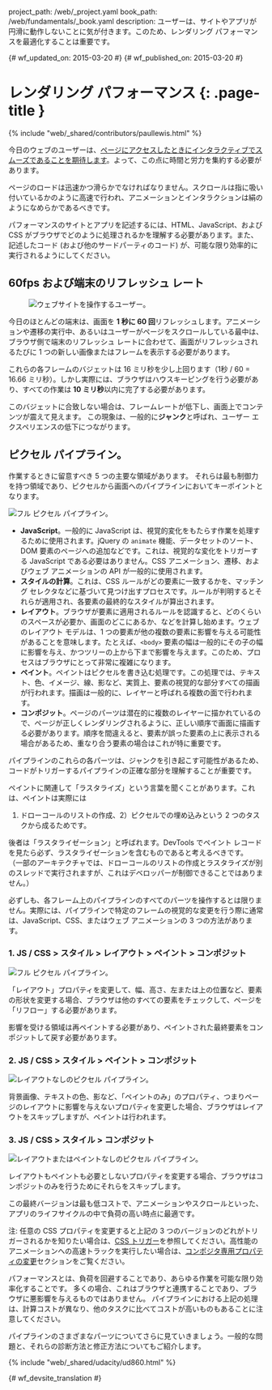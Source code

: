 project_path: /web/_project.yaml
book_path: /web/fundamentals/_book.yaml
description: ユーザーは、サイトやアプリが円滑に動作しないことに気が付きます。このため、レンダリング パフォーマンスを最適化することは重要です。

{# wf_updated_on: 2015-03-20 #}
{# wf_published_on: 2015-03-20 #}

# レンダリング パフォーマンス {: .page-title }

{% include "web/_shared/contributors/paullewis.html" %}

今日のウェブのユーザーは、[ページにアクセスしたときにインタラクティブでスムーズであることを期待します](https://paul.kinlan.me/what-news-readers-want/)。よって、この点に時間と労力を集約する必要があります。

ページのロードは迅速かつ滑らかでなければなりません。スクロールは指に吸い付いているかのように高速で行われ、アニメーションとインタラクションは絹のようになめらかであるべきです。



パフォーマンスのサイトとアプリを記述するには、HTML、JavaScript、および CSS がブラウザでどのように処理されるかを理解する必要があります。また、記述したコード (および他のサードパーティのコード) が、可能な限り効率的に実行されるようにしてください。

## 60fps および端末のリフレッシュ レート

<div class="attempt-right">
  <figure>
    <img src="images/intro/response.jpg" alt="ウェブサイトを操作するユーザー。">
  </figure>
</div>

今日のほとんどの端末は、画面を **1 秒に 60 回**リフレッシュします。アニメーションや遷移の実行中、あるいはユーザーがページをスクロールしている最中は、ブラウザ側で端末のリフレッシュ レートに合わせて、画面がリフレッシュされるたびに 1 つの新しい画像またはフレームを表示する必要があります。





これらの各フレームのバジェットは 16 ミリ秒を少し上回ります（1秒 / 60 = 16.66 ミリ秒）。しかし実際には、ブラウザはハウスキーピングを行う必要があり、すべての作業は **10 ミリ秒**以内に完了する必要があります。

このバジェットに合致しない場合は、フレームレートが低下し、画面上でコンテンツが震えて見えます。
この現象は、一般的に**ジャンク**と呼ばれ、ユーザー エクスペリエンスの低下につながります。


##  ピクセル パイプライン。

作業するときに留意すべき 5 つの主要な領域があります。
それらは最も制御力を持つ領域であり、ピクセルから画面へのパイプラインにおいてキーポイントとなります。


<img src="images/intro/frame-full.jpg"  alt="フル ピクセル パイプライン。">

* **JavaScript**。一般的に JavaScript は、視覚的変化をもたらす作業を処理するために使用されます。jQuery の `animate` 機能、データセットのソート、DOM 要素のページへの追加などです。これは、視覚的な変化をトリガーする JavaScript である必要はありません。CSS アニメーション、遷移、およびウェブ アニメーションの API が一般的に使用されます。
* **スタイルの計算**。これは、CSS ルールがどの要素に一致するかを、マッチング セレクタなどに基づいて見つけ出すプロセスです。ルールが判明するとそれらが適用され、各要素の最終的なスタイルが算出されます。
* **レイアウト**。ブラウザが要素に適用されるルールを認識すると、どのくらいのスペースが必要か、画面のどこにあるか、などを計算し始めます。ウェブのレイアウト モデルは、1 つの要素が他の複数の要素に影響を与える可能性があることを意味します。たとえば、`<body>` 要素の幅は一般的にその子の幅に影響を与え、かつツリーの上から下まで影響を与えます。このため、プロセスはブラウザにとって非常に複雑になります。
* **ペイント**。ペイントはピクセルを書き込む処理です。この処理では、テキスト、色、イメージ、線、影など、実質上、要素の視覚的な部分すべての描画が行われます。描画は一般的に、レイヤーと呼ばれる複数の面で行われます。
* **コンポジット**。ページのパーツは潜在的に複数のレイヤーに描かれているので、ページが正しくレンダリングされるように、正しい順序で画面に描画する必要があります。順序を間違えると、要素が誤った要素の上に表示される場合があるため、重なり合う要素の場合はこれが特に重要です。

パイプラインのこれらの各パーツは、ジャンクを引き起こす可能性があるため、コードがトリガーするパイプラインの正確な部分を理解することが重要です。

ペイントに関連して「ラスタライズ」という言葉を聞くことがあります。これは、ペイントは実際には 
1) ドローコールのリストの作成、2）ピクセルでの埋め込みという 2 つのタスクから成るためです。


後者は「ラスタライゼーション」と呼ばれます。DevTools でペイント レコードを見たら必ず、ラスタライゼーションを含むものであると考えるべきです。
（一部のアーキテクチャでは、ドローコールのリストの作成とラスタライズが別のスレッドで実行されますが、これはデベロッパーが制御できることではありません。）



必ずしも、各フレーム上のパイプラインのすべてのパーツを操作するとは限りません。実際には、パイプラインで特定のフレームの視覚的な変更を行う際に通常は、JavaScript、CSS、またはウェブ アニメーションの 3 つの方法があります。




### 1. JS / CSS > スタイル > レイアウト > ペイント > コンポジット

<img src="images/intro/frame-full.jpg"  alt="フル ピクセル パイプライン。">

「レイアウト」プロパティを変更して、幅、高さ、左または上の位置など、要素の形状を変更する場合、ブラウザは他のすべての要素をチェックして、ページを「リフロー」する必要があります。

影響を受ける領域は再ペイントする必要があり、ペイントされた最終要素をコンポジットして戻す必要があります。



### 2. JS / CSS > スタイル > ペイント > コンポジット

<img src="images/intro/frame-no-layout.jpg" alt="レイアウトなしのピクセル パイプライン。">

背景画像、テキストの色、影など、「ペイントのみ」のプロパティ、つまりページのレイアウトに影響を与えないプロパティを変更した場合、ブラウザはレイアウトをスキップしますが、ペイントは行われます。



### 3. JS / CSS > スタイル > コンポジット

<img src="images/intro/frame-no-layout-paint.jpg" alt="レイアウトまたはペイントなしのピクセル パイプライン。">

レイアウトもペイントも必要としないプロパティを変更する場合、ブラウザはコンポジットのみを行うためにそれらをスキップします。


この最終バージョンは最も低コストで、アニメーションやスクロールといった、アプリのライフサイクルの中で負荷の高い時点に最適です。


注: 任意の CSS プロパティを変更すると上記の 3 つのバージョンのどれがトリガーされるかを知りたい場合は、[CSS トリガー](https://csstriggers.com)を参照してください。高性能のアニメーションへの高速トラックを実行したい場合は、[コンポジタ専用プロパティの変更](stick-to-compositor-only-properties-and-manage-layer-count)セクションをご覧ください。

パフォーマンスとは、負荷を回避することであり、あらゆる作業を可能な限り効率化することです。
多くの場合、これはブラウザと連携することであり、ブラウザに悪影響を与えるものではありません。
パイプラインにおける上記の処理は、計算コストが異なり、他のタスクに比べてコストが高いものもあることに注意してください。



パイプラインのさまざまなパーツについてさらに見ていきましょう。一般的な問題と、それらの診断方法と修正方法についてもご紹介します。


{% include "web/_shared/udacity/ud860.html" %}


{# wf_devsite_translation #}
